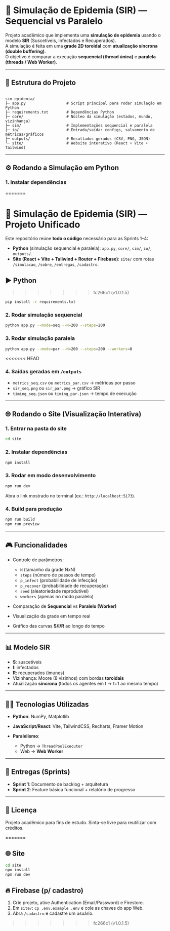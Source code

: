 # 🧪 Simulação de Epidemia (SIR) — Sequencial vs Paralelo

Projeto acadêmico que implementa uma **simulação de epidemia** usando o modelo **SIR** (Suscetíveis, Infectados e Recuperados).  
A simulação é feita em uma **grade 2D toroidal** com **atualização síncrona (double buffering)**.  
O objetivo é comparar a execução **sequencial (thread única)** e **paralela (threads / Web Worker)**.

---

## 📂 Estrutura do Projeto

```

sim-epidemia/
├─ app.py                  # Script principal para rodar simulação em Python
├─ requirements.txt        # Dependências Python
├─ core/                   # Núcleo da simulação (estados, mundo, vizinhança)
├─ sim/                    # Implementações sequencial e paralela
├─ io/                     # Entrada/saída: configs, salvamento de métricas/gráficos
├─ outputs/                # Resultados gerados (CSV, PNG, JSON)
└─ site/                   # Website interativo (React + Vite + Tailwind)

````

---

## ⚙️ Rodando a Simulação em Python

### 1. Instalar dependências
=======

# 🧪 Simulação de Epidemia (SIR) — Projeto Unificado

Este repositório reúne **todo o código** necessário para as Sprints 1–4:
- **Python** (simulação sequencial e paralela): `app.py`, `core/`, `sim/`, `io/`, `outputs/`.
- **Site (React + Vite + Tailwind + Router + Firebase)**: `site/` com rotas `/simulacao`, `/sobre`, `/entregas`, `/cadastro`.

## ▶️ Python
>>>>>>> fc266c1 (v1.0.1.5)
```bash
pip install -r requirements.txt
````

### 2. Rodar simulação sequencial

```bash
python app.py --mode=seq --N=200 --steps=200
```

### 3. Rodar simulação paralela

```bash
python app.py --mode=par --N=200 --steps=200 --workers=8
```

<<<<<<< HEAD
### 4. Saídas geradas em `/outputs`

* `metrics_seq.csv` ou `metrics_par.csv` → métricas por passo
* `sir_seq.png` ou `sir_par.png` → gráfico SIR
* `timing_seq.json` ou `timing_par.json` → tempo de execução

---

## 🌐 Rodando o Site (Visualização Interativa)

### 1. Entrar na pasta do site

```bash
cd site
```

### 2. Instalar dependências

```bash
npm install
```

### 3. Rodar em modo desenvolvimento

```bash
npm run dev
```

Abra o link mostrado no terminal (ex.: `http://localhost:5173`).

### 4. Build para produção

```bash
npm run build
npm run preview
```

---

## 🎮 Funcionalidades

* Controle de parâmetros:

  * `N` (tamanho da grade NxN)
  * `steps` (número de passos de tempo)
  * `p_infect` (probabilidade de infecção)
  * `p_recover` (probabilidade de recuperação)
  * `seed` (aleatoriedade reprodutível)
  * `workers` (apenas no modo paralelo)
* Comparação de **Sequencial** vs **Paralelo (Worker)**
* Visualização da grade em tempo real
* Gráfico das curvas **S/I/R** ao longo do tempo

---

## 📊 Modelo SIR

* **S**: suscetíveis
* **I**: infectados
* **R**: recuperados (imunes)
* Vizinhança: Moore (8 vizinhos) com bordas **toroidais**
* Atualização **síncrona** (todos os agentes em t → t+1 ao mesmo tempo)

---

## 👨‍💻 Tecnologias Utilizadas

* **Python**: NumPy, Matplotlib
* **JavaScript/React**: Vite, TailwindCSS, Recharts, Framer Motion
* **Paralelismo**:

  * Python → `ThreadPoolExecutor`
  * Web → **Web Worker**

---

## 📅 Entregas (Sprints)

* **Sprint 1**: Documento de backlog + arquitetura
* **Sprint 2**: Feature básica funcional + relatório de progresso

---

## 📝 Licença

Projeto acadêmico para fins de estudo.
Sinta-se livre para reutilizar com créditos.

=======
## 🌐 Site
```bash
cd site
npm install
npm run dev
```

## 🔥 Firebase (p/ cadastro)
1. Crie projeto, ative Authentication (Email/Password) e Firestore.
2. Em `site/`: `cp .env.example .env` e cole as chaves do app Web.
3. Abra `/cadastro` e cadastre um usuário.
>>>>>>> fc266c1 (v1.0.1.5)
